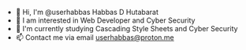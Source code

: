 - 👋 Hi, I'm @userhabbas Habbas D Hutabarat
- 👀 I am interested in Web Developer and Cyber Security
- 🌱 I'm currently studying Cascading Style Sheets and Cyber Security
- 📫 Contact me via email userhabbas@proton.me

<!---
userhabbas/userhabbas is a special ✨ repository ✨ because `README.md` (this file) appears in your GitHub profile.
You can click the Preview link to see your changes.
--->
